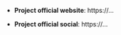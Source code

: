 <!-- Please add a link to the official website. -->

- **Project official website**: https://...

<!-- Make sure the website includes: 
  - a detailed description of the project, 
  - main purpose of the token, usage, etc... 
  - clear references to the token contract address you are submitting.
-->

<!-- If available, please add links to social channels -->

- **Project official social**: https://...

<!-- Disclaimer
We will only take into consideration projects that show clear signs of activity: 
either traffic on the network, activity on GitHub, or community buzz.
Please notice that maintaining this list is not our highest priority. 
We do not guarantee the inclusion of your project metadata on any urgent timeline,
because maintaining this list is a demanding and security-delicate task. 
We may also decide not to include the submission at all, e.g. if there are no proofs 
for a legit project behind the token, if we suspect the risk of pubm&dump activity, 
airdrop-based phishing, or any cryptocurrency counterfeit scam. 
Plese see the "Guidelines for tokens" section in the README file.
Thanks! 
-->
